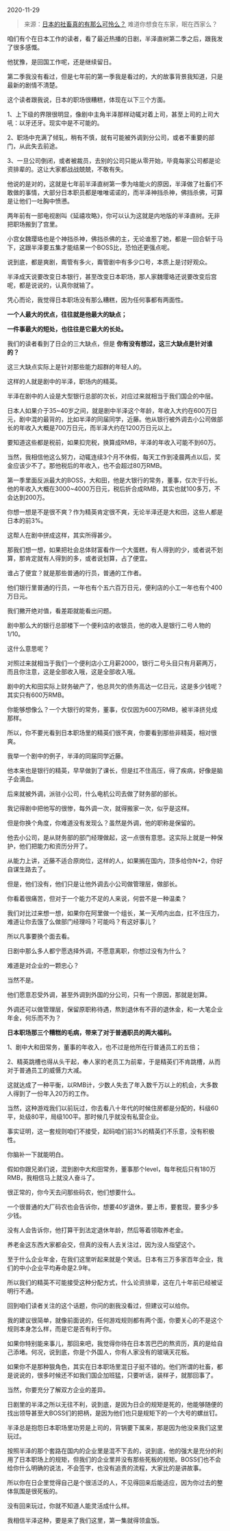 2020-11-29

> 来源：[日本的社畜真的有那么可怜么？](http://mp.weixin.qq.com/s?__biz=MzU0MjYwNDU2Mw==&mid=2247494297&idx=1&sn=a162d7a80f6ad334ecdce5acb53eb1dd&chksm=fb1a86e5cc6d0ff32b1b443cb001339198b0dba215b53afd69d1a481b8bd9720effc63df8401&scene=27#wechat_redirect)
> 难道你想食在东家，眠在西家么？

咱们有个在日本工作的读者，看了最近热播的日剧，半泽直树第二季之后，跟我发了很多感慨。

  

他犹豫，是回国工作呢，还是继续留日。

  

第二季我没有看过，但是七年前的第一季我是看过的，大的故事背景我知道，只是最新的剧情不清楚。

  

这个读者跟我说，日本的职场很糟糕，体现在以下三个方面。

  

1、上下级的界限很明显，像剧中主角半泽那样动辄对着上司，甚至上司的上司大吼：以牙还牙。现实中是不可能的。

  

2、职场中充满了倾轧，稍有不慎，就有可能被外调到分公司，或者不重要的部门，从此失去前途。

  

3、一旦公司倒闭，或者被裁员，去别的公司只能从零开始，毕竟每家公司都是论资排辈的。这让大家都战战兢兢，不敢有失。

  

他说的是对的，这就是七年前半泽直树第一季为啥能火的原因，半泽做了社畜们不敢做的事情，大部分日本职员都是唯唯诺诺的，而半泽神挡杀神，佛挡杀佛，可算是让他们一吐胸中愤懑。

  

两年前有一部电视剧叫《延禧攻略》，你可以认为这就是内地版的半泽直树。无非把职场搬到了宫里。

  

小宫女魏璎珞也是个神挡杀神，佛挡杀佛的主，无论谁惹了她，都是一回合斩于马下，这跟半泽要五集才能结果一个BOSS比，恐怕还更强点呢。

  

说到底，都是爽剧，甭管有多火，甭管剧中有多少口号，本质上是讨好观众。

  

半泽成天说要改变日本银行，甚至改变日本职场，那人家魏璎珞还说要改变后宫呢，都是说说的，认真你就输了。

  

凭心而论，我觉得日本职场没有那么糟糕，因为任何事都有两面性。

  

 **一个人最大的优点，往往就是他最大的缺点；**

 **一件事最大的短处，也往往是它最大的长处。**

  

我们的读者看到了日企的三大缺点，但是 **你有没有想过，这三大缺点是针对谁的？**

  

这三大缺点实际上是针对那些能力超群的年轻人的。

  

这样的人就是剧中的半泽，职场内的精英。

  

半泽在剧中的人设是大型银行总部的次长，对应过来就相当于我们国企的中层。

  

日本人如果介于35~40岁之间，就是剧中半泽这个年龄，年收入大约在600万日元，剧中混的最背的，比如半泽的同届同学，近藤。他从银行被外调去小公司做部长的年收入大概是700万日元，而半泽大约在1200万日元以上。

  

要知道这些都是税前，如果扣完税，换算成RMB，半泽的年收入可能不到60万。

  

当然，我相信他这么努力，动辄连续3个月不休假，每天工作到凌晨两点以后，奖金应该少不了。那他税后的年收入，也不会超过80万RMB。

  

第一季里面反派最大的BOSS，大和田，他是大银行的常务，董事，仅次于行长。他的年收入大概在3000~4000万日元，税后折合成RMB，其实也就100多万，不会达到200万。

  

你想一想是不是很不爽？作为精英肯定很不爽，无论半泽还是大和田，这些人都是日本的前3%。

  

这帮人在剧中拼成这样，其实所得甚少。

  

那我们想一想，如果把社会总体财富看作一个大蛋糕，有人得到的少，或者说不划算，那肯定就有人得到的多，或者说划算，占了便宜。

  

谁占了便宜？就是那些普通的行员，普通的工作者。

  

他们银行里普通的行员，一年也有个五六百万日元，便利店的小工一年也有个400万日元。

  

我们撇开绝对值，看差距就能看出问题。

  

剧中那么大的银行总部楼下一个便利店的收银员，他的收入是银行二号人物的1/10。

  

这什么意思呢？

  

对照过来就相当于我们一个便利店小工月薪2000，银行二号头目只有月薪两万，而且你注意，这是全部收入哦，这是全部收入哦。

  

剧中的大和田实际上财务破产了，他总共欠的债务高达一亿日元，这是多少钱呢？其实只有600万RMB。

  

你能够想像么？一个大银行的常务，董事，仅仅因为600万RMB，被半泽挤兑成那样。

  

所以，你不要光看到日本职场里的精英们很不爽，你要看到那些非精英，相对很爽。

  

我举一个剧中的例子，半泽的同届同学近藤。

  

他本来也是银行的精英，早早做到了课长，但是扛不住高压，得了疾病，好像是脑子会滴血。

  

后来就被外调，派驻小公司，什么电机公司去做了财务部的部长。

  

我记得剧中把他写的很惨，每外调一次，就得搬家一次，似乎是这样。

  

但是你换个角度，你难道没有发现么？虽然是外调，他的职称是保留的。

  

他去小公司，是从财务部的部门经理做起，这一点很有意思。这实际上就是一种保护，他们把能力和资历分开了。

  

从能力上讲，近藤不适合原岗位，这样的人，如果搁在国内，顶多给你N+2，你好自谋生路去了。

  

但是，他们没有，他们只是让他外调去小公司做管理层，做部长。

  

你看着很痛苦，但对于一个能力不足的人来说，何尝不是一种温柔？

  

我们对比过来想一想，如果你在阿里做一个组长，某一天颅内出血，扛不住压力，难道让你去饿了么做部门经理吗？可能吗？有这好事儿？

  

所以凡事要换个面去看。

  

日剧中那么多人都宁愿选择外调，不愿意离职，你想过没有为什么？

  

难道是对企业的一颗忠心？

  

当然不是。

  

他们愿意忍受外调，甚至外调到外国的分公司，只有一个原因，那就是划算。

  

外调还可以做管理层，保留原职称待遇，熬到退休有不菲的退休金，和一大笔企业年金，何乐而不为？

  

 **日本职场那三个糟糕的毛病，带来了对于普通职员的两大福利。**

  

1、剧中大和田常务，董事的年收入，也不过是他所在行普通员工的五倍；

2、精英跳槽也得从头干起，奉人家的老员工为前辈，于是精英们不肯跳槽，从而对于普通员工的威慑力大减。

  

这就达成了一种平衡，以RMB计，少数人失去了年入数千万以上的机会，大多数人得到了一份年入20万的工作。

  

当然，这种游戏我们以前玩过，你去看八十年代的时候住房都是分配的，科级60平，处级80平，局级100平。那时候几乎就没有私营企业。

  

事实证明，这一套规则咱们不接受，起码咱们前3%的精英们不乐意，没有积极性。

  

你脑补一下就能明白。

  

假如你跟兄弟们说，混到剧中大和田常务，董事那个level，每年税后只有180万RMB，我相信马上就没人奋斗了。

  

很正常的，你今天去问那些码农，他们想要什么。

  

一个很普通的大厂码农也会告诉你，想要40岁退休，要上市，要套现，要多少多少钱。

  

没有人会告诉你，他打算干到法定退休年龄，然后等着领取养老金。

  

养老金这东西大家都会交，但真的没有人去关注过，因为没人指望这个。

  

至于什么企业年金，在我们这里听起来就是个笑话。日本有三万多家百年企业，我们的中小企业平均寿命是2.9年。

  

所以我们的精英不可能接受这种分配方式，什么论资排辈，这在几十年前已经被证明行不通。

  

回到咱们读者关注的这个话题，你问的剧我没看过，但建议可以给你。

  

我的建议很简单，就像前面说的，任何游戏规则都有两个面，你要关心的不是这个规则本身怎么样，而是它是否有利于你。

  

如果你特别能来事儿，那回来吧，我觉得你待在日本苦巴巴的熬资历，真的是给自己添堵。何况，说到底，你是个外国人，你有人家没有的玻璃天花板。

  

如果你不是那种狠角色，其实在日本职场里混日子挺不错的。他们所谓的社畜，都是说说的，很多时候还不如我们国企加班猛，只要听话，装样子，就那回事了。

  

当然，你要充分了解双方企业的差异。

  

日剧里的半泽之所以无往不利，说到底，是因为日企的规矩是死的，他能够随便的找出领导甚至大BOSS们的把柄，是因为他们也只是规矩下的一个大号的螺丝钉。

  

半泽总是抱怨日本职场里功劳是上司的，背锅要下属来，那是因为他没来我们这里玩过。

  

按照半泽的那个套路在国内的企业里是混不下去的，说到底，他的强大是充分的利用了日本职场上的规矩，但我们的企业里并没有那些死板的规矩。BOSS们也不会给你什么明确的说法，不会签字，也没有追责的流程，大家比的是讲故事。

  

所以你在日企里觉得自己是个很活泛的人，不见得回来后能适应，因为你过去的整体氛围是很死板的。

  

没有回来玩过，你就不知道人能灵活成什么样。

  

我相信半泽这种，要是来了我们这里，第一集就得领盒饭。

